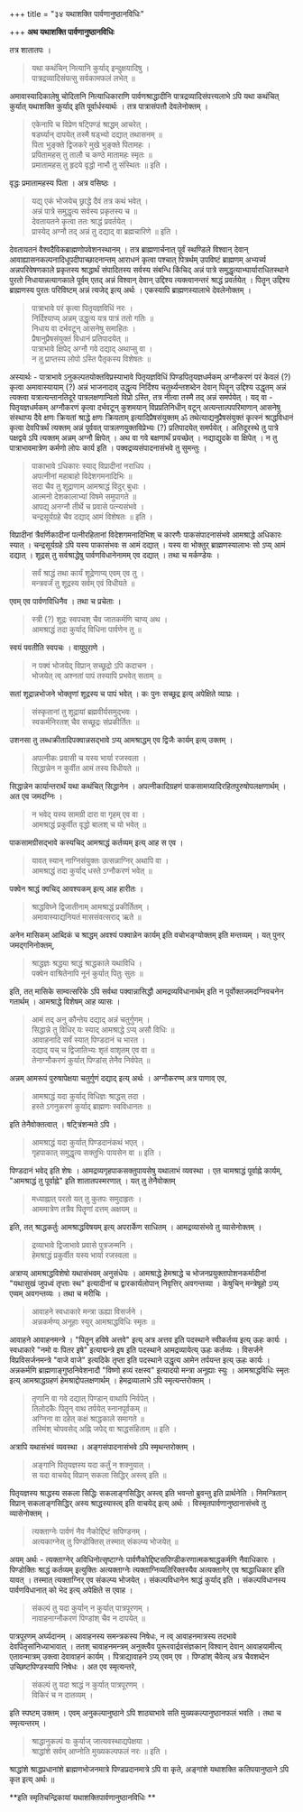 +++
title = "३४ यथाशक्ति पार्वणानुष्ठानविधिः"

+++
**अथ यथाशक्ति पार्वणानुष्ठानविधिः**

तत्र शातातपः ।

> यथा कथंचिन् नित्यानि कुर्याद् इन्दुक्षयादिषु ।  
> पात्रद्रव्यादिसंपत्सु सर्वकामफलं लभेत् ॥

अमावास्यादिकालेषु चोदितानि नित्याधिकाराणि पार्वणश्राद्धादीनि पात्रद्रव्यादिसंपत्त्यलाभे ऽपि यथा कथंचित् कुर्यात् यथाशक्ति कुर्याद् इति पूर्वार्धस्यार्थः । तत्र पात्रासंपत्तौ देवलेनोक्तम् ।

> एकेनापि च विप्रेण षट्पिण्डं श्राद्धम् आचरेत् ।  
> षडर्घ्यान् दापयेत् तस्मै षड्भ्यो दद्यात् तथासनम् ॥  
> पिता भुङ्क्ते द्विजकरे मुखे भुङ्क्ते पितामहः ।  
> प्रपितामहस् तु तालौ च कण्ठे मातामहः स्मृतः ॥  
> प्रमातामहस् तु हृदये वृद्धो नाभौ तु संस्थितः ॥ इति ।

वृद्धः प्रमातामहस्य पिता । अत्र वसिष्ठः ।

> यद्य् एकं भोजयेच् छ्राद्धे दैवं तत्र कथं भवेत् ।  
> अन्नं पात्रे समुद्धृत्य सर्वस्य प्रकृतस्य च ॥  
> देवतायतने कृत्वा ततः श्राद्धं प्रवर्तयेत् ।  
> प्रास्येद् अग्नौ तद् अन्नं तु दद्याद् वा ब्रह्मचारिणे ॥ इति ।

देवतायतनं वैश्वदैविकब्राह्मणोपवेशनस्थानम् । तत्र ब्राह्मणार्चनात् पूर्वं स्थण्डिले विश्वान् देवान् आवाह्यासनकल्पनादिधूपदीपाच्छादनान्तम् आराधनं कृत्वा पश्चात् पित्रर्थम् उपविष्टं ब्राह्मणम् अभ्यर्च्य अन्नपरिवेषणकाले प्रकृतस्य श्राद्धार्थं संपादितस्य सर्वस्य संबन्धि किंचिद् अन्नं पात्रे समुद्धृत्याभ्घार्याराधितस्थाने पुरतो निधायान्नत्यागकाले पूर्वम् एतद् अन्नं विश्वान् देवान् उद्दिश्य त्यक्त्वानन्तरं श्राद्धं प्रवर्तयेत् । पितॄन् उद्दिश्य ब्राह्मणस्य पुरतः परिविष्टम् अन्नं त्यजेद् इत्य् अर्थः । एकस्यापि ब्राह्मणस्यालाभे देवलेनोक्तम् ।

> पात्राभावे परं कृत्वा पितृयज्ञविधिं नरः ।  
> निर्दिश्याप्य् अन्नम् उद्धृत्य यत्र पात्रं ततो गतिः ॥  
> निधाय वा दर्भवटून् आसनेषु समाहितः ।  
> प्रैषानुप्रैषसंयुक्तं विधानं प्रतिपादयेत् ॥  
> पात्राभावे क्षिपेद् अग्नौ गवे दद्याद् अथाप्सु वा ।  
> न तु प्राप्तस्य लोपो ऽस्ति पैतृकस्य विशेषतः ॥

अस्यार्थः -  पात्राभावे ऽनुकल्पतयोक्तविप्रस्याभावे पितृयज्ञविधिं पिण्डपितृयज्ञधर्मकम् अग्नौकरणं परं केवलं (?) कृत्वा अमावास्यायाम् (?) अन्नं भाजनादाव् उद्धृत्य निर्दिश्य चतुर्थ्यन्तशब्देन देवान् पितॄन् उद्दिश्य उद्धृतम् अन्नं त्यक्त्वा यत्रात्यन्तानतिदूरे पात्रलक्षणान्वितो विप्रो ऽस्ति, तत्र नीत्वा तस्मै तद् अन्नं समर्पयेत् । यद् वा -  पितृयज्ञधर्मकम् अग्नौकरणं कृत्वा दर्भवटून् कुशमयान् विप्रप्रतिनिधीन् वटून् अत्यन्ताल्पपरिमाणान् आसनेषु संस्थाप्य दैवे क्षणः क्रियतां श्राद्धे क्षणः क्रियताम् इत्यादिप्रैषसंयुक्तम् ॐ तथेत्याद्यनुप्रैषसंयुक्तं कृत्स्नं श्राद्धविधानं कृत्वा देवपित्रर्थं त्यक्तम् अन्नं पूर्ववत् पात्रलणयुक्तविप्रेभ्यः (?) प्रतिपादयेत् समर्पयेत् । अतिदूरस्थे तु पात्रे पक्षद्वये ऽपि त्यक्तम् अन्नम् अग्नौ क्षिपेत् । अथ वा गवे बक्षणार्थं प्रयच्छेत् । नद्याद्युदके वा क्षिपेत् । न तु पात्राभावमात्रेण कर्मणो लोपः कार्य इति । पक्वद्रव्यसंपादनासंभवे तु सुमन्तुः ।

> पाकाभावे ऽधिकारः स्याद् विप्रादीनां नराधिप ।  
> अपत्नीनां महाबाहो विदेशगमनादिभिः ॥  
> सदा चैव तु शूद्राणाम् आमश्राद्धं विदुर् बुधाः ।  
> आत्मनो देशकालाभ्यां विषमे समुपागते ॥  
> आपद्य् अनग्नौ तीर्थे च प्रवासे पत्न्यसंभवे ।  
> चन्द्रसूर्यग्रहे चैव दद्याद् आमं विशेषतः ॥ इति ।

विप्रादीनां त्रैवर्णिकादीनां पत्नीरहितानां विदेशगमनादिभिश् च कारणैः पाकसंपादनासंभवे आमश्राद्धे अधिकारः स्यात् । चन्द्रसूर्यग्रहे ऽपि यस्य पाकासंभवः स आमं दद्यात् । यस्य वा भोक्तुर् ब्राह्मणस्यालाभः सो ऽप्य् आमं दद्यात् । शूद्रस् तु सर्वश्राद्धेषु पार्वणविधानेनामम् एव दद्यात् । तथा च मर्कण्डेयः ।

> सर्वं श्राद्धं तथा कार्यं शूद्रेणाप्य् एवम् एव तु ।  
> मन्त्रवर्जं तु शूद्रस्य सर्वम् एवं विधीयते ॥

एवम् एव पार्वणविधिनैव । तथा च प्रचेताः ।

> स्त्री (?) शूद्रः स्वपचश् चैव जातकर्मणि चाप्य् अथ ।  
> आमश्राद्धं तदा कुर्याद् विधिना पार्वणेन तु ॥

स्वयं पवतीति स्वपचः । वायुपुराणे ।

> न पक्वं भोजयेद् विप्रान् सच्छूद्रो ऽपि कदाचन ।  
> भोजयेत् त्व् अश्नतां पापं तस्यापि प्रभवेत् सताम् ॥

सतां शूद्रान्नभोजने भोक्तृणां शूद्रस्य च पापं भवेत् । कः पुनः सच्छूद्र इत्य् अपेक्षिते व्याघ्रः ।

> संस्कृतानां तु शूद्रायां ब्रह्मवीर्यसमुद्भवः ।  
> स्वकर्मनिरतश् चैव सच्छूद्रः संप्रकीर्तितः ॥

उशनसा तु लब्धक्रीतादिपक्वान्नसद्भावे ऽप्य् आमश्राद्धम् एव द्विजैः कार्यम् इत्य् उक्तम् ।

> अपत्नीकः प्रवासी च यस्य भार्या रजस्वला ।  
> सिद्धान्नेन न कुर्वीत आमं तस्य विधीयते ॥

सिद्धान्नेन कार्यान्तरार्थं यथा कथंचित् सिद्धानेन । अपत्नीकादिग्रहणं पाकसामग्र्यादिरहितपुरुषोपलक्षणार्थम् । अत एव जमदग्निः ।

> न भवेद् यस्य सामग्री दारा वा गृहम् एव वा ।  
> आमश्राद्धं प्रकुर्वीत वृद्धो बालश् च यो भवेत् ॥

पाकसामग्रीसद्भावे कस्यचिद् आमश्राद्धं कर्तव्यम् इत्य् आह स एव ।

> यावत् स्यान् नाग्निसंयुक्तः उत्सन्नाग्निर् अथापि वा ।  
> आमश्राद्धं तदा कुर्याद् धस्ते ऽग्नौकरणं भवेत् ॥

पक्वेन श्राद्धं क्वचिद् आवश्यकम् इत्य् आह हारीतः ।

> श्राद्धविघ्ने द्विजातीनाम् आमश्राद्धं प्रकीर्तितम् ।  
> अमावास्याद्यनियतं माससंवत्सराद् ऋते ॥

अनेन मासिकम् आब्दिकं च श्राद्धम् अवश्यं पक्वान्नेन कार्यम् इति वचोभङ्ग्योक्तम् इति मन्तव्यम् । यत् पुनर् जमद्गनिनोक्तम्,

> श्राद्धज्ञः श्रद्धया श्राद्धं श्राद्धकाले यथाविधि ।  
> पक्वेन वाश्रितेनापि नूनं कुर्यात् पितुः सुतः ॥

इति, तत् मासिके साम्वत्सरिके ऽपि सर्वथा पक्वान्नासिद्धौ आमद्रव्यविधानार्थम् इति न पूर्वोक्तजमदग्निवचनेन गतार्थम् । आमश्राद्धे विशेषम् आह व्यासः ।

> आमं तद् अनु कौन्तेय दद्याद् अन्नं चतुर्गुणम् ।  
> सिद्धान्ने तु विधिर् यः स्याद् आमश्राद्धे ऽप्य् असौ विधिः ॥  
> आवाहनादि सर्वं स्यात् पिण्डदानं च भारत ।  
> दद्याद् यच् च द्विजातिभ्यः शृतं वाशृतम् एव वा ॥  
> तेनाग्नौकरणं कुर्यात् पिण्डांस् तेनैव निर्वपेत् ॥

अन्नम् आमरूपं पुरुषापेक्षया चतुर्गुणं दद्याद् इत्य् अर्थः । अग्नौकरण्म् अत्र पाणाव् एव,

> आमश्राद्धं यदा कुर्याद् विधिज्ञः श्राद्धस् तदा ।  
> हस्ते ऽगनुकरणं कुर्याद् ब्राह्मणः स्वविधानतः ॥

इति तेनैवोक्तत्वात् । षट्त्रिंशन्मते ऽपि ।

> आमश्राद्धं यदा कुर्यात् पिण्डदानंकथं भएत् ।  
> गृहपाकात् समुद्धृत्य सक्तुभिः पायसेन वा ॥ इति ।

पिण्डदानं भवेद् इति शेषः । आमद्रव्यगृहपाकसक्तुपायसेषु यथालाभं व्यवस्था । एत चामश्राद्धं पूर्वाह्ने कार्यम्, "आमश्राद्धं तु पूर्वाह्ने" इति शातातपस्मरणात् । यत् तु तेनैवोक्तम्

> मध्याह्नात् परतो यत् तु कुतपः समुदाहृतः ।  
> आममात्रेण तत्रैव पितॄणां दत्तम् अक्षयम् ॥

इति, तत् श्राद्धकर्तुः आमश्राद्धविषयम् इत्य् अपरार्केण साधितम् । आमद्रव्यासंभवे तु व्यासेनोक्तम् ।

> द्रव्याभावे द्विजाभावे प्रवासे पुत्रजन्मनि ।  
> हेमश्राद्धं प्रकुर्वीत यस्य भार्या रजस्वला ॥

अत्राप्य् आमश्राद्धविशेषो यथासंभवम् अनुसंधेयः । आमश्राद्धे हेमश्राद्धे च भोजनप्रयुक्तापोशनकर्मादीनां "यथासुखं जुपध्वं तृप्ताः स्थ" इत्यादीनां च द्वारकार्यलोपान् निवृत्तिर् अवगन्तव्या । केषुचिन् मन्त्रेषूहो ऽप्य् एव्वम् अवगन्तव्यः । तथा च मरीचिः ।

> आवाहने स्वधाकारे मन्त्रा ऊह्या विसर्जने ।  
> अन्नकर्मण्य् अनूहाः स्युर् आमश्राद्धविधिः स्मृतः ॥

आवाहने आवाहनमन्त्रे । "पितॄन् हविषे अत्तवे" इत्य् अत्र अत्तव इति पदस्थाने स्वीकर्तव्य इत्य् ऊहः कार्यः । स्वधाकारे "नमो वः पितर इषे" इत्याद्मन्त्रे इष इति पदस्थाने आमद्रव्यायेत्य् ऊहः कर्तव्यः । विसर्जने विप्रविसर्जनमन्त्रे "वाजे वाजे" इत्यदिके तृप्ता इति पदस्थाने उद्धृत्य आमेन तर्पयन्त इत्य् ऊहः कार्यः । अन्नकर्मणि ब्राह्मणाङ्गुष्ठनिवेशनादौ "विष्णो हव्यं रक्षस्व" इत्यादयो मन्त्रा अनूह्याः स्युः । आमश्राद्धविधिः स्मृतः इत्य् आमश्राद्धग्रहणं हेमश्राद्दोपलक्षणार्थम् । हेमद्रव्यालाभे ऽपि स्मृत्यन्तरोक्तम् ।

> तृणानि वा गवे दद्यात् पिण्डान् वाथापि निर्वपेत् ।  
> तिलोदकैः पितॄन् वाथ तर्पयेत् स्नानपूर्वकम् ॥  
> अग्निना वा दहेत् कक्षं श्राद्धकाले समागते ॥  
> तस्मिंश् चोपवसेद् अह्नि जपेद् वा श्राद्धसंहिताम् ॥ इति ।

अत्रापि यथासंभवं व्यवस्था । अङ्गसंपादनासंभवे ऽपि स्मृथन्तरोक्तम् ।

> अङ्गानि पितृयज्ञस्य यदा कर्तुं न शक्नुयात् ।  
> स यदा वाचयेद् विप्रान् सकला सिद्धिर् अस्त्व् इति ॥

पितृयज्ञस्य श्राद्धस्य सकला सिद्धिः सकलाङ्गसिद्धिर् अस्त्व् इति भवन्तो ब्रुवन्तु इति प्रार्थनेति । निमन्त्रितान् विप्रान् सकलाङ्गसिद्धिर् अस्य श्राद्धस्यास्त्व् इति वाचयेद् इत्य् अर्थः । विस्मृतपार्वणानुष्ठानासंभवे तु व्यासेनोक्तम् ।

> त्यक्ताग्नेः पार्वणं नैव नैकोद्दिष्टं सपिण्डनम् ।  
> अत्यकाग्नेस् तु पिण्डोक्तिस् तस्मात् संकल्प्य भोजयेत् ॥

अयम् अर्थः -  त्यक्ताग्नेर् अविधिनोत्सृष्टाग्नेः पार्वणैकोद्दिष्टसपिण्डीकरणात्मकश्राद्धकर्मणि नैवाधिकारः । पिण्डोक्तिः श्राद्धं कर्तव्यम् इत्युक्तिः अत्यक्ताग्नेः त्यक्ताग्निव्यतिरिक्तस्यैव अत्यक्तागेर् एव श्राद्धाधिकार इति यावत् । तस्मात् त्यक्ताग्निर् एव संकल्प्य भोजयेत् । संकल्पविधानेन श्राद्धं कुर्याद् इति । संकल्पविधानस्य पार्वणविधानात् को भेद इत्य् अपेक्षिते स एवाह ।

> संकल्पं तु यदा कुर्यान् न कुर्यात् पात्रपूरणम् ।  
> नावाहनाग्नौकरणं पिण्डांश् चैव न दापयेत् ॥

पात्रपूरणम् अर्घ्यदानम् । आवाहनस्य समन्त्रकस्य निषेधः, न त्व् आवाहनमात्रस्य तदभावे देवपितृसांनिध्याभावात् । ततश् चावाहनमन्त्रम् अनुक्त्वैव पुरूरवार्द्रवसंज्ञकान् विश्वान् देवान् आवाहयामीत्य् एतावन्मात्रम् उक्त्वा देवावाहनं कार्यम् । पित्राद्यावाहने ऽप्य् एवम् एव । पिण्डांश् चैवेत्य् अत्र चैवशब्देन उच्छिष्टपिण्डस्यापि निषेधः । अत एव स्मृत्यन्तरे,

> संकल्पं तु यदा श्राद्धं न कुर्यात् पात्रपूरणम् ।  
> विकिरं च न दातव्यम् ।

इति स्पष्टम् उक्तम् । एवम् अनुकल्पानुष्ठाने ऽपि शाठ्याभावे सति मुख्यकल्पानुष्ठानफलं भवति । तथा च स्मृत्यन्तरम् ।

> श्राद्धानुकल्पं यः कुर्याज् जात्यवस्थाद्यपेक्षया ।  
> श्राद्धांशे सर्वम् आप्नोति मुख्यकल्पफलं नरः ॥ इति ।

श्राद्धांशे श्राद्धप्रधानांशे ब्राह्मणभोजनमात्रे पिण्डप्रदानमात्रे ऽपि वा कृते, अङ्गांशे यथाशक्ति कतिपयानुष्ठाने ऽपि कृत इत्य् अर्थः ॥

**इति स्मृतिचन्द्रिकायां यथाशक्तिपार्वणानुष्ठानविधिः **
